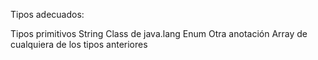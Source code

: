 Tipos adecuados:

Tipos primitivos
String
Class de java.lang
Enum
Otra anotación
Array de cualquiera de los tipos anteriores